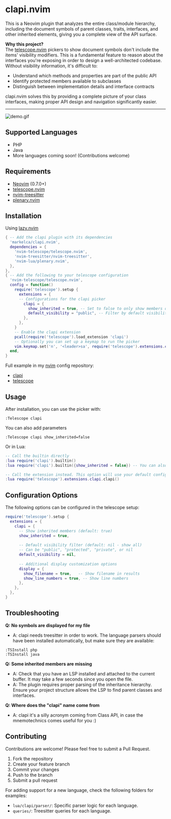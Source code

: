 # clapi.nvim

This is a Neovim plugin that analyzes the entire class/module hierarchy, including the document symbols of parent classes, traits, interfaces, and other inherited elements, giving you a complete view of the API surface.

**Why this project?**  
The [telescope.nvim](https://github.com/nvim-telescope/telescope.nvim) pickers to show document symbols don't include the items' visibility modifiers. This is a fundamental feature to reason about the interfaces you're exposing in order to design a well-architected codebase. Without visibility information, it's difficult to:

- Understand which methods and properties are part of the public API
- Identify protected members available to subclasses
- Distinguish between implementation details and interface contracts

clapi.nvim solves this by providing a complete picture of your class interfaces, making proper API design and navigation significantly easier.  

---

![demo.gif](https://github.com/user-attachments/assets/e9ddda56-912d-4475-b7d6-94c573939db6)

## Supported Languages

- PHP
- Java
- More languages coming soon! (Contributions welcome)

## Requirements

- [Neovim](https://neovim.io/) (0.7.0+)
- [telescope.nvim](https://github.com/nvim-telescope/telescope.nvim)
- [nvim-treesitter](https://github.com/nvim-treesitter/nvim-treesitter)
- [plenary.nvim](https://github.com/nvim-lua/plenary.nvim)

## Installation
Using [lazy.nvim](https://github.com/folke/lazy.nvim)
```lua
{ -- Add the clapi plugin with its dependencies
  'markelca/clapi.nvim',
  dependencies = {
    'nvim-telescope/telescope.nvim',
    'nvim-treesitter/nvim-treesitter',
    'nvim-lua/plenary.nvim',
  },
},
{ -- Add the following to your telescope configuration
  'nvim-telescope/telescope.nvim',
  config = function()
    require('telescope').setup {
      extensions = {
      -- Configurations for the clapi picker
        clapi = {
          show_inherited = true, -- Set to false to only show members defined in the current class
          default_visibility = "public", -- Filter by default visibility (public, protected, private)
        },
      },
    }
    -- Enable the clapi extension
    pcall(require('telescope').load_extension 'clapi')
    -- Optionally you can set up a keymap to run the picker
    vim.keymap.set('n', '<leader>sa', require('telescope').extensions.clapi.clapi, { desc = '[S]earch [A]pi' })
  end,
}
```
Full example in my [nvim](https://github.com/markelca/nvim) config repository: 
- [clapi](https://github.com/markelca/nvim/blob/master/lua/plugins/clapi.lua)
- [telescope](https://github.com/markelca/nvim/blob/master/lua/plugins/telescope.lua)

## Usage

After installation, you can use the picker with:

```vim
:Telescope clapi
```
You can also add parameters
```vim
:Telescope clapi show_inherited=false
```

Or in Lua:

```lua
-- Call the builtin directly
:lua require('clapi').builtin()
:lua require('clapi').builtin({show_inherited = false}) -- You can also pass options to filter the results

-- Call the extension instead. This option will use your default configurations from the telescope config
:lua require('telescope').extensions.clapi.clapi()
```
## Configuration Options

The following options can be configured in the telescope setup:

```lua
require('telescope').setup {
  extensions = {
    clapi = {
      -- Show inherited members (default: true)
      show_inherited = true,
      
      -- Default visibility filter (default: nil - show all)
      -- Can be "public", "protected", "private", or nil
      default_visibility = nil,
      
      -- Additional display customization options
      display = {
        show_filename = true,   -- Show filename in results
        show_line_numbers = true, -- Show line numbers
      },
    },
  },
}
```

## Troubleshooting

**Q: No symbols are displayed for my file**  
- A: clapi needs treesitter in order to work. The language parsers should have been installed automatically, but make sure they are available:
```vim
:TSInstall php
:TSInstall java
```

**Q: Some inherited members are missing**  
- A: Check that you have an LSP installed and attached to the current buffer. It may take a few seconds since you open the file.
- A: The plugin requires proper parsing of the inheritance hierarchy. Ensure your project structure allows the LSP to find parent classes and interfaces.

**Q: Where does the "clapi" name come from**  
- A: clapi it's a silly acronym coming from Class API, in case the mnemotechnics comes useful for you :) 

## Contributing

Contributions are welcome! Please feel free to submit a Pull Request.

1. Fork the repository
2. Create your feature branch
3. Commit your changes
4. Push to the branch
5. Submit a pull request

For adding support for a new language, check the following folders for examples: 
- `lua/clapi/parser/`: Specific parser logic for each language.
- `queries/`: Treesitter queries for each language.
